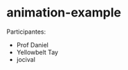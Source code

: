 # animation-example

Participantes:

<ul>
	<li>Prof Daniel</li>
	<li>Yellowbelt Tay</li>
	<li>jocival</li>
</ul>

